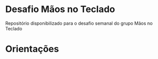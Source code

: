 # Desafio Mãos no Teclado
Repositório disponibilizado para o desafio semanal do grupo Mãos no Teclado

# Orientações
